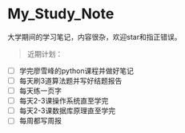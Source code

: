 # My_Study_Note
大学期间的学习笔记，内容很杂，欢迎star和指正错误。

> 近期计划：

- [ ] 学完廖雪峰的python课程并做好笔记
- [ ] 每天刷3道算法题并写好结题报告
- [ ] 每天练一页字
- [ ] 每天2-3课操作系统直至学完
- [ ] 每天2-3课数据库原理直至学完
- [ ] 每周都写周报